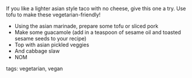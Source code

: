 If you like a lighter asian style taco with no cheese, give this one a try. Use tofu to make these vegetarian-friendly!

* Using the asian marinade, prepare some tofu or sliced pork
* Make some guacamole (add in a teaspoon of sesame oil and toasted sesame seeds to your recipe)
* Top with asian pickled veggies
* And cabbage slaw
* NOM

tags: vegetarian, vegan

